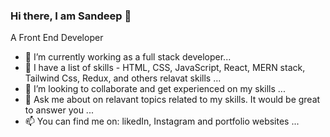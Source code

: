 ### Hi there, I am Sandeep 👋
A Front End Developer 
- 🔭 I’m currently working as a full stack developer... 
- 🌱 I have a list of skills - HTML, CSS, JavaScript, React, MERN stack, Tailwind Css, Redux, and others relavat skills  ...
- 👯 I’m looking to collaborate and get experienced on my skills ...
- 💬 Ask me about on relavant topics related to my skills. It would be great to answer you ...
- 📫 You can find me on: likedIn, Instagram and portfolio websites  ...
